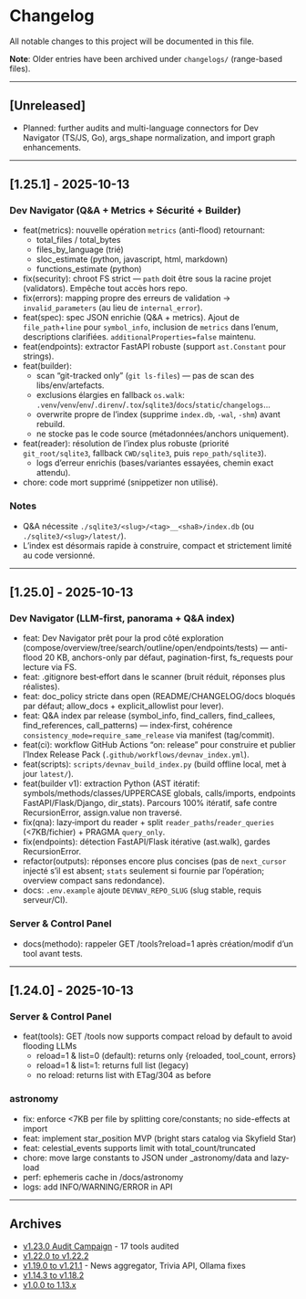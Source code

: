 























# Changelog

All notable changes to this project will be documented in this file.

**Note**: Older entries have been archived under `changelogs/` (range-based files).

---

## [Unreleased]

- Planned: further audits and multi-language connectors for Dev Navigator (TS/JS, Go), args_shape normalization, and import graph enhancements.

---

## [1.25.1] - 2025-10-13

### Dev Navigator (Q&A + Metrics + Sécurité + Builder)
- feat(metrics): nouvelle opération `metrics` (anti-flood) retournant:
  - total_files / total_bytes
  - files_by_language (trié)
  - sloc_estimate (python, javascript, html, markdown)
  - functions_estimate (python)
- fix(security): chroot FS strict — `path` doit être sous la racine projet (validators). Empêche tout accès hors repo.
- fix(errors): mapping propre des erreurs de validation → `invalid_parameters` (au lieu de `internal_error`).
- feat(spec): spec JSON enrichie (Q&A + metrics). Ajout de `file_path`+`line` pour `symbol_info`, inclusion de `metrics` dans l’enum, descriptions clarifiées. `additionalProperties=false` maintenu.
- feat(endpoints): extractor FastAPI robuste (support `ast.Constant` pour strings).
- feat(builder):
  - scan “git-tracked only” (`git ls-files`) — pas de scan des libs/env/artefacts.
  - exclusions élargies en fallback `os.walk`: `.venv`/`venv`/`env`/`.direnv`/`.tox`/`sqlite3`/`docs`/`static`/`changelogs`…
  - overwrite propre de l’index (supprime `index.db`, `-wal`, `-shm`) avant rebuild.
  - ne stocke pas le code source (métadonnées/anchors uniquement).
- feat(reader): résolution de l’index plus robuste (priorité `git_root/sqlite3`, fallback `CWD/sqlite3`, puis `repo_path/sqlite3`).
  - logs d’erreur enrichis (bases/variantes essayées, chemin exact attendu).
- chore: code mort supprimé (snippetizer non utilisé).

### Notes
- Q&A nécessite `./sqlite3/<slug>/<tag>__<sha8>/index.db` (ou `./sqlite3/<slug>/latest/`).
- L’index est désormais rapide à construire, compact et strictement limité au code versionné.

---

## [1.25.0] - 2025-10-13

### Dev Navigator (LLM-first, panorama + Q&A index)
- feat: Dev Navigator prêt pour la prod côté exploration (compose/overview/tree/search/outline/open/endpoints/tests) — anti-flood 20 KB, anchors-only par défaut, pagination-first, fs_requests pour lecture via FS.
- feat: .gitignore best‑effort dans le scanner (bruit réduit, réponses plus réalistes).
- feat: doc_policy stricte dans open (README/CHANGELOG/docs bloqués par défaut; allow_docs + explicit_allowlist pour lever).
- feat: Q&A index par release (symbol_info, find_callers, find_callees, find_references, call_patterns) — index‑first, cohérence `consistency_mode=require_same_release` via manifest (tag/commit).
- feat(ci): workflow GitHub Actions “on: release” pour construire et publier l’Index Release Pack (`.github/workflows/devnav_index.yml`).
- feat(scripts): `scripts/devnav_build_index.py` (build offline local, met à jour `latest/`).
- feat(builder v1): extraction Python (AST itératif: symbols/methods/classes/UPPERCASE globals, calls/imports, endpoints FastAPI/Flask/Django, dir_stats). Parcours 100% itératif, safe contre RecursionError, assign.value non traversé.
- fix(qna): lazy‑import du reader + split `reader_paths`/`reader_queries` (<7KB/fichier) + PRAGMA `query_only`.
- fix(endpoints): détection FastAPI/Flask itérative (ast.walk), gardes RecursionError.
- refactor(outputs): réponses encore plus concises (pas de `next_cursor` injecté s’il est absent; `stats` seulement si fournie par l’opération; overview compact sans redondance).
- docs: `.env.example` ajoute `DEVNAV_REPO_SLUG` (slug stable, requis serveur/CI).

### Server & Control Panel
- docs(methodo): rappeler GET /tools?reload=1 après création/modif d’un tool avant tests.

---

## [1.24.0] - 2025-10-13

### Server & Control Panel
- feat(tools): GET /tools now supports compact reload by default to avoid flooding LLMs
  - reload=1 & list=0 (default): returns only {reloaded, tool_count, errors}
  - reload=1 & list=1: returns full list (legacy)
  - no reload: returns list with ETag/304 as before

### astronomy
- fix: enforce <7KB per file by splitting core/constants; no side-effects at import
- feat: implement star_position MVP (bright stars catalog via Skyfield Star)
- feat: celestial_events supports limit with total_count/truncated
- chore: move large constants to JSON under _astronomy/data and lazy-load
- perf: ephemeris cache in <repo>/docs/astronomy
- logs: add INFO/WARNING/ERROR in API

---

## Archives

- [v1.23.0 Audit Campaign](changelogs/CHANGELOG_1.23.0_audit_campaign.md) - 17 tools audited
- [v1.22.0 to v1.22.2](changelogs/CHANGELOG_1.22.0_to_1.22.2.md)
- [v1.19.0 to v1.21.1](changelogs/CHANGELOG_1.19.0_to_1.21.1.md) - News aggregator, Trivia API, Ollama fixes
- [v1.14.3 to v1.18.2](changelogs/CHANGELOG_1.14.3_to_1.18.2.md)
- [v1.0.0 to 1.13.x](changelogs/CHANGELOG_1.0.0_to_1.13.x.md)
